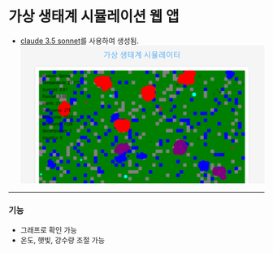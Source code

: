 # 가상 생태계 시뮬레이션 웹 앱
- [claude 3.5 sonnet](https://www.anthropic.com/news/claude-3-5-sonnet)를 사용하여 생성됨.
![예제 이미지](example.png)
-------
### 기능
- 그래프로 확인 가능
- 온도, 햇빛, 강수량 조절 가능